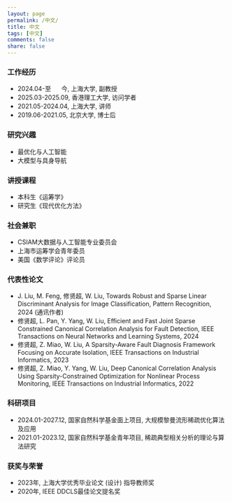 ```yaml
---
layout: page
permalink: /中文/
title: 中文
tags: [中文]
comments: false
share: false
---
```




### 工作经历
* 2024.04-至&nbsp; &nbsp; &nbsp; 今, 上海大学, 副教授 <br>
* 2025.03-2025.09, 香港理工大学, 访问学者 <br>
* 2021.05-2024.04, 上海大学, 讲师 <br>
* 2019.06-2021.05, 北京大学, 博士后 <br>



### 研究兴趣
* 最优化与人工智能 <br>
* 大模型与具身导航 <br>


### 讲授课程
* 本科生《运筹学》 <br>
* 研究生《现代优化方法》 <br>


### 社会兼职
* CSIAM大数据与人工智能专业委员会 <br>
* 上海市运筹学会青年委员 <br>
* 美国《数学评论》评论员 <br>



### 代表性论文
* J. Liu, M. Feng, 修贤超, W. Liu, Towards Robust and Sparse Linear Discriminant Analysis for Image Classification, Pattern Recognition, 2024 (通讯作者) <br>
* 修贤超, L. Pan, Y. Yang, W. Liu, Efficient and Fast Joint Sparse Constrained Canonical Correlation Analysis for Fault Detection, IEEE Transactions on Neural Networks and Learning Systems, 2024 <br>
* 修贤超, Z. Miao, W. Liu, A Sparsity-Aware Fault Diagnosis Framework Focusing on Accurate Isolation, IEEE Transactions on Industrial Informatics, 2023 <br>
* 修贤超, Z. Miao, Y. Yang, W. Liu, Deep Canonical Correlation Analysis Using Sparsity-Constrained Optimization for Nonlinear Process Monitoring, IEEE Transactions on Industrial Informatics, 2022<br>



### 科研项目
* 2024.01-2027.12, 国家自然科学基金面上项目, 大规模黎曼流形稀疏优化算法及应用 <br>
* 2021.01-2023.12, 国家自然科学基金青年项目, 稀疏典型相关分析的理论与算法研究 <br>


### 获奖与荣誉
* 2023年, 上海大学优秀毕业论文 (设计) 指导教师奖 <br>
* 2020年, IEEE DDCLS最佳论文提名奖 <br>


